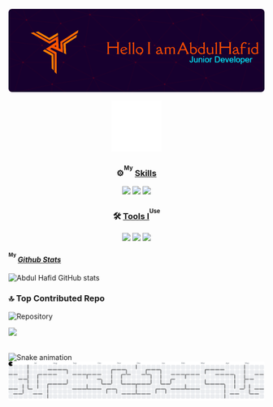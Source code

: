 ![Abdul Hafid](img/logo.png)

<div align="center">
  <img src="img/giv.gif" alt="Abdul Hafid" width="100"/>
</div>


<div align="center">
 <h3>⚙️<sup><sup>My</sup></sup> <ins>Skills</ins></h3>
</div>
<div align="center">
  <img src="https://img.shields.io/badge/HTML5-E34F26?style=for-the-badge&logo=html5&logoColor=white" />
  <img src="https://img.shields.io/badge/CSS3-1572B6?style=for-the-badge&logo=css3&logoColor=white" />
  <img src="https://img.shields.io/badge/Codeigniter-EF4223?style=for-the-badge&logo=codeigniter&logoColor=white" />
</div>


<div align="center">
 <h3>🛠️ <ins>Tools I</ins><sup><sup>Use</sup></sup></h3>
</div>
<div align="center">
  <img src="https://img.shields.io/badge/Laragon-0E83CD?style=for-the-badge&logo=Laragon&logoColor=white" />
  <img src="https://img.shields.io/badge/ChatGPT-74aa9c?style=for-the-badge&logo=openai&logoColor=white" />
  <img src="https://img.shields.io/badge/Google%20Gemini-8E75B2?style=for-the-badge&logo=googlegemini&logoColor=white" />
</div>


#### <sup><sup>My</sup></sup> <ins>***Github Stats***</ins>
![Abdul Hafid GitHub stats](https://github-readme-stats.vercel.app/api?username=AbdulHafid-code&show_icons=true&theme=great-gatsby&locale=id)

### 🔝 Top Contributed Repo
<div>

  ![Repository](https://github-contributor-stats.vercel.app/api?username=AbdulHafid-code&limit=5&theme=great-gatsby&combine_all_yearly_contributions=true&locale=id)

  ![](https://github-readme-stats.vercel.app/api/top-langs/?username=AbdulHafid-code&theme=great-gatsby&hide_border=false&include_all_commits=false&count_private=false&layout=compact&locale=id)
  
</div>


<br clear="both">

<img src="https://raw.githubusercontent.com/AbdulHafid-code/AbdulHafid-code/output/snake.svg" alt="Snake animation" />

 <picture>
  <source media="(prefers-color-scheme: red)" srcset="https://raw.githubusercontent.com/AbdulHafid-code/AbdulHafid-code/output/pacman-contribution-graph-dark.svg">
  <source media="(prefers-color-scheme: light)" srcset="https://raw.githubusercontent.com/AbdulHafid-code/AbdulHafid-code/output/pacman-contribution-graph.svg">
  <img alt="pacman contribution graph" src="https://raw.githubusercontent.com/AbdulHafid-code/AbdulHafid-code/output/pacman-contribution-graph.svg">
</picture>



<!-- 

<br clear="both">


<ins>***My Words***</ins> -->

